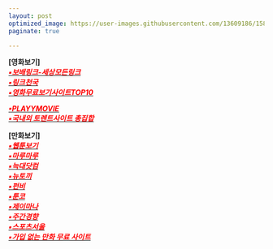 ```yaml
---
layout: post
optimized_image: https://user-images.githubusercontent.com/13609186/158834851-5c5d7736-001b-448d-8bb6-eb99f2f16233.jpg
paginate: true

---
```


**[영화보기]** <br>
[<span style="color:red">***▪보배링크-세상모든링크***</span>](https://www.bobaelink9.top/)<br>
[<span style="color:red">***▪링크천국***</span>](https://www.hotword.site/bbs/group.php?gr_id=cn)<br>
[<span style="color:red">***▪영화무료보기사이트TOP10***</span>](https://fiscalcode.com/%EC%98%81%ED%99%94-%EB%AC%B4%EB%A3%8C-%EB%B3%B4%EA%B8%B0-%EC%82%AC%EC%9D%B4%ED%8A%B8-top-10-%EC%B5%9C%EC%8B%A0-%EC%98%81%ED%99%94-%EB%B0%8F-%EB%AF%B8%EA%B5%AD-%EC%98%81%ED%99%94/)<br>

[<span style="color:red">***▪PLAYYMOVIE***</span>](https://www.youtube.com/channel/UC7Sh_erU4sKLVgu2eJikrIw)<br>
[<span style="color:red">***▪국내외 토렌트사이트 총집합***</span>](https://www.mango37.net/review/torrentyatorrent.php)<br>




**[만화보기]** <br>
[<span style="color:red">***▪웹툰보기***</span>](https://newtoki123.com/webtoon?toon=%EC%9D%BC%EB%B0%98%EC%9B%B9%ED%88%B0)<br>
[<span style="color:red">***▪마루마루***</span>](https://marumaru256.com/bbs/page.php?hid=comicC)<br>
[<span style="color:red">***▪늑대닷컴***</span>](https://wfwf205.com/cm)<br>
[<span style="color:red">***▪뉴토끼***</span>](https://newtoki130.com/webtoon?toon=%EC%9D%BC%EB%B0%98%EC%9B%B9%ED%88%B0)<br>
[<span style="color:red">***▪펀비***</span>](https://funbe106.com/%EB%A7%9D%EA%B0%80)<br>
[<span style="color:red">***▪툰코***</span>](https://toonkor106.com/%EB%8B%A8%ED%96%89%EB%B3%B8)<br>
[<span style="color:red">***▪제이마나***</span>](https://jmana1.net/comic_list_search)<br>
[<span style="color:red">***▪주간경향***</span>](http://sports.khan.co.kr/comics/comics_genre.html)<br>
[<span style="color:red">***▪스포츠서울***</span>](http://comic.sportsseoul.com/)<br>
[<span style="color:red">***▪가입 없는 만화 무료 사이트***</span>](https://lifeinforwire.com/cartoon-free-sites/#liw-menu01)<br>


